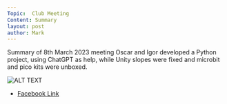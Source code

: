 ```yaml
---
Topic:  Club Meeting
Content: Summary
layout: post
author: Mark
---
```

Summary of 8th March 2023 meeting
Oscar and Igor developed a Python project, using ChatGPT as help, while Unity slopes were fixed and microbit and pico kits were unboxed.

![ALT TEXT](https://scontent.fbhx6-1.fna.fbcdn.net/v/t39.30808-6/331545164_163626943178117_3805083375570990427_n.jpg?stp=dst-jpg_p720x720&_nc_cat=102&ccb=1-7&_nc_sid=5f2048&_nc_ohc=L_8RctH8Bb8AX90Cepn&_nc_ht=scontent.fbhx6-1.fna&edm=AKK4YLsEAAAA&oh=00_AfAUiYjwUfTUHrKVX3iSmJpDU_8rwIG6TpJJQ4Rz7ySjmQ&oe=652C693B)

* [Facebook Link](https://www.facebook.com/720665616418529/posts/716949140123510)


